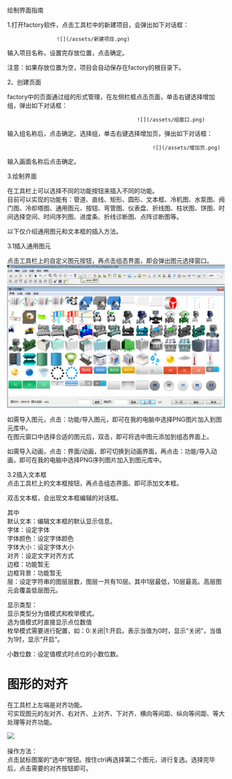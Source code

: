 绘制界面指南

1.打开factory软件，点击工具栏中的新建项目，会弹出如下对话框：

```
                ![](/assets/新建项目.png)
```

输入项目名称，设置完存放位置，点击确定。

注意：如果存放位置为空，项目会自动保存在factory的根目录下。

2、创建页面

factory中的页面通过组的形式管理，在左侧栏框点击页面，单击右键选择增加组，弹出如下对话框：

```
                                          ![](/assets/组窗口.png)
```

输入组名称后，点击确定。选择组，单击右键选择增加页，弹出如下对话框：

```
                                               ![](/assets/增加页.png)
```

输入画面名称后点击确定。

3.绘制界面

在工具栏上可以选择不同的功能按钮来插入不同的功能。  
目前可以实现的功能有：管道、直线、矩形、圆形、文本框、冷机图、水泵图、阀门图、冷却塔图、通用图元、按钮、弯管图、仪表盘、折线图、柱状图、饼图、时间选择空间、时间序列图、进度条、折线诊断图、点阵诊断图等。

以下仅介绍通用图元和文本框的插入方法。

3.1插入通用图元

点击工具栏上的自定义图元按钮，再点击组态界面，即会弹出图元选择窗口。  
![](/assets/图元按钮.png)![](/assets/图元窗口.png)

如需导入图元，点击：功能/导入图元，即可在我的电脑中选择PNG图片加入到图元库中。  
在图元窗口中选择合适的图元后，双击，即可将选中图元添加到组态界面上。

如需导入动画，点击：界面/动画，即可切换到动画界面，再点击：功能/导入动画，即可在我的电脑中选择PNG序列图片加入到图元库中。

3.2插入文本框  
点击工具栏上的文本框按钮，再点击组态界面。即可添加文本框。

双击文本框，会出现文本框编辑的对话框。

其中  
默认文本：编辑文本框的默认显示信息。  
字体：设定字体  
字体颜色：设定字体颜色  
字体大小：设定字体大小  
对齐：设定文字对齐方式  
边框：功能暂无  
边框背景：功能暂无  
层：设定字符串的图层层数，图层一共有10层。其中1层最低，10层最高。高层图元会覆盖低层图元。

显示类型：  
显示类型分为值模式和枚举模式。  
选为值模式时直接显示点位数值  
枚举模式需要进行配置，如：0:关闭\|1:开启。表示当值为0时，显示“关闭”，当值为1时，显示“开启”。

小数位数：设定值模式时点位的小数位数。

# 图形的对齐

在工具栏上左端是对齐功能。  
可实现图元的左对齐、右对齐、上对齐、下对齐、横向等间距、纵向等间距、等大处理等对齐功能。

![](/lab-local/assets/duiqi.png)

操作方法：  
点击鼠标图案的“选中”按钮。按住ctrl再选择第二个图元，进行复选。选择完毕后，点击需要的对齐按钮即可。

